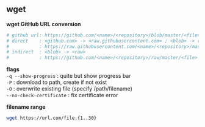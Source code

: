 wget
---

**wget GitHub URL conversion**  
```sh
# github url: https://github.com/<name>/<repository>/blob/master/<file>
# direct    : <github.com> -> <raw.githubusercontent.com> ; <blob> -> remove
#           : https://raw.githubusercontent.com/<name>/<repository>/master/<file>
# indirect  : <blob> -> <raw>
#           : https://github.com/<name>/<repository>/raw/master/<file>
```

**flags**  
`-q --show-progress` : quite but show progress bar  
`-P` : download to path, create if not exist  
`-O` : overwrite existing file (specify /path/filename)  
`--no-check-certificate` : fix certificate error  

**filename range**  
```sh
wget https://url.com/file.{1..30}
```
